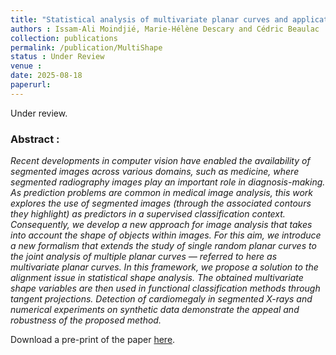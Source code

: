 ```yaml
---
title: "Statistical analysis of multivariate planar curves and applications to X-ray classification"
authors : Issam-Ali Moindjié, Marie-Hélène Descary and Cédric Beaulac 
collection: publications
permalink: /publication/MultiShape
status : Under Review
venue : 
date: 2025-08-18
paperurl: 
---
```


Under review.

### Abstract :

*Recent developments in computer vision have enabled the availability of segmented images across various domains, such as medicine, where segmented radiography images play an important role in diagnosis-making. As prediction problems are common in medical image analysis, this work explores the use of segmented images (through the associated contours they highlight) as predictors in a supervised classification context. Consequently, we develop a new approach for image analysis that takes into account the shape of objects within images. For this aim, we introduce a new formalism that extends the study of single random planar curves to the joint analysis of multiple planar curves — referred to here as multivariate planar curves. In this framework, we propose a solution to the alignment issue in statistical shape analysis. The obtained multivariate shape variables are then used in functional classification methods through tangent projections. Detection of cardiomegaly in segmented X-rays and numerical experiments on synthetic data demonstrate the appeal and robustness of the proposed method.*

Download a pre-print of the paper [here](https://cedricbeaulac.github.io/files/multishape.pdf). 
